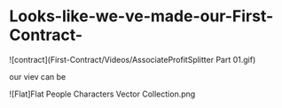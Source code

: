 # Looks-like-we-ve-made-our-First-Contract-
![contract](First-Contract/Videos/AssociateProfitSplitter Part 01.gif)

our viev can be

![Flat]Flat People Characters Vector Collection.png
